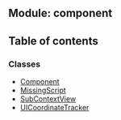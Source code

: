 ## Module: component


<div class="table-of-content">
<h2> Table of contents </h2>


### Classes

- [Component](docs/en/component/Class/Component.md)
- [MissingScript](docs/en/component/Class/MissingScript.md)
- [SubContextView](docs/en/component/Class/SubContextView.md)
- [UICoordinateTracker](docs/en/component/Class/UICoordinateTracker.md)

</div>
